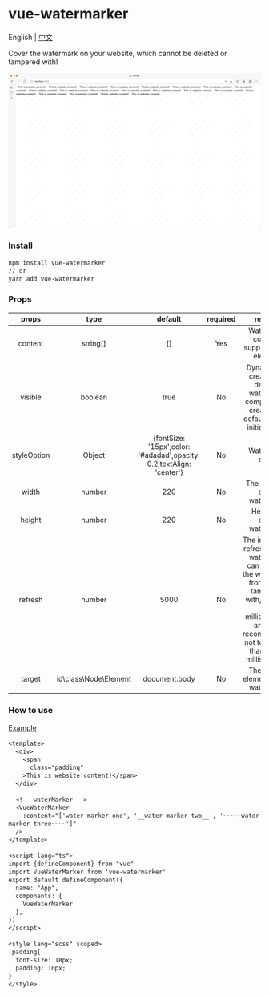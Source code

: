 # vue-watermarker

English | [中文](./assets)

Cover the watermark on your website, which cannot be deleted or tampered with!

![Preview](./assets/preview.webp)

### Install

```shell
npm install vue-watermarker
// or
yarn add vue-watermarker
```

### Props
| props        | type        | default     | required      |    remark      |
| :------------: | :-----------: | :-----------: | :-----------: | :--------------: |
| content  |  string[]   |    []   |  Yes  |  Watermark content, supports html element  |
| visible  |  boolean    |   true  |  No  |  Dynamically create and destroy watermark components, created by default during initialization  |
|styleOption|   Object   |{fontSize: '15px',color: '#adadad',opacity: 0.2,textAlign: 'center'}|  No  |  Watermark style  |
|  width   |  number     |   220   |  No  |  The width of each watermark   |
|  height  |  number     |   220   |  No  |  Height of each watermark   |
|  refresh |  number     |   5000  |  No  |  The interval of refreshing the watermark can prevent the watermark from being tampered with, the unit is milliseconds, and it is recommended not to be less than 3000 milliseconds   |
|  target  |id\class\Node\Element|document.body|  No  |The parent element of the watermark|

### How to use

[Example](./example)

```vue
<template>
  <div>
    <span
      class="padding"
    >This is website content!</span>
  </div>
  
  <!-- waterMarker -->
  <VueWaterMarker
    :content="['water marker one', '__water marker two__', '~~~~~water marker three~~~~']"
  />
</template>

<script lang="ts">
import {defineComponent} from "vue"
import VueWaterMarker from 'vue-watermarker'
export default defineComponent({
  name: "App",
  components: {
    VueWaterMarker
  },
})
</script>

<style lang="scss" scoped>
.padding{
  font-size: 18px;
  padding: 10px;
}
</style>
```
